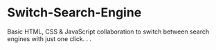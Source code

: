 # Switch-Search-Engine
Basic HTML, CSS & JavaScript collaboration to switch between search engines with just one click. . .
